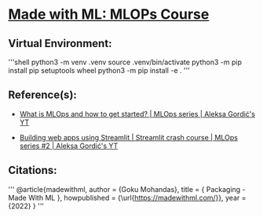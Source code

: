 # [Made with ML: MLOPs Course](https://madewithml.com/courses/mlops)

## Virtual Environment:

'''shell
python3 -m venv .venv
source .venv/bin/activate
python3 -m pip install pip setuptools wheel
python3 -m pip install -e .
'''

## Reference(s):

- [What is MLOps and how to get started? | MLOps series | Aleksa Gordić's YT](https://www.youtube.com/watch?v=LdLFJUlPa4Y&t=1510s)

- [Building web apps using Streamlit | Streamlit crash course | MLOps series #2 | Aleksa Gordić's YT](https://www.youtube.com/watch?v=3YGBqEt4rRE)


## Citations:
'''
@article{madewithml,
    author       = {Goku Mohandas},
    title        = { Packaging - Made With ML },
    howpublished = {\url{https://madewithml.com/}},
    year         = {2022}
}
'''
